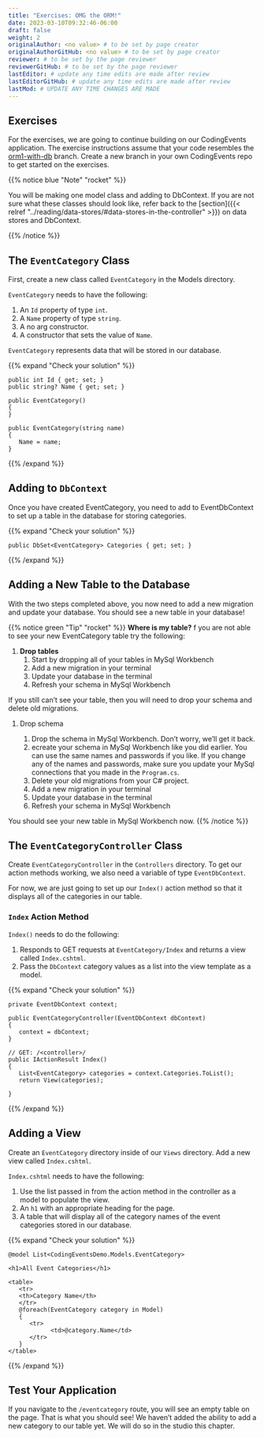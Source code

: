 ```yaml
---
title: "Exercises: OMG the ORM!"
date: 2023-03-10T09:32:46-06:00
draft: false
weight: 2
originalAuthor: <no value> # to be set by page creator
originalAuthorGitHub: <no value> # to be set by page creator
reviewer: # to be set by the page reviewer
reviewerGitHub: # to be set by the page reviewer
lastEditor: # update any time edits are made after review
lastEditorGitHub: # update any time edits are made after review
lastMod: # UPDATE ANY TIME CHANGES ARE MADE
---
```


## Exercises

For the exercises, we are going to continue building on our CodingEvents application. The exercise instructions assume that your code resembles the [orm1-with-db](https://github.com/LaunchCodeEducation/CodingEvents/tree/orm1-with-db) branch. Create a new branch in your own CodingEvents repo to get started on the exercises.

{{% notice blue "Note" "rocket" %}}

You will be making one model class and adding to DbContext. If you are not sure what these classes should look like, refer back to the [section]({{< relref "../reading/data-stores/#data-stores-in-the-controller" >}}) on data stores and DbContext.

{{% /notice %}}

## The `EventCategory` Class

First, create a new class called `EventCategory` in the Models directory.

`EventCategory` needs to have the following:

1. An `Id` property of type `int`.
1. A `Name` property of type `string`.
1. A no arg constructor.
1. A constructor that sets the value of `Name`.

`EventCategory` represents data that will be stored in our database.

{{% expand "Check your solution" %}}
```csharp{linenos=table,hl_lines=[],linenostart=6}
public int Id { get; set; }
public string? Name { get; set; }

public EventCategory()
{
}

public EventCategory(string name)
{
   Name = name;
}
```
{{% /expand %}}

## Adding to `DbContext`

Once you have created EventCategory, you need to add to EventDbContext to set up a table in the database for storing categories.

{{% expand "Check your solution" %}}
```csharp{linenos=table,hl_lines=[],linenostart=10}
public DbSet<EventCategory> Categories { get; set; }
```
{{% /expand %}}

## Adding a New Table to the Database

With the two steps completed above, you now need to add a new migration and update your database. You should see a new table in your database!

{{% notice green "Tip" "rocket" %}}
**Where is my table?**
f you are not able to see your new EventCategory table try the following:

1. **Drop tables**
   1. Start by dropping all of your tables in MySql Workbench
   1. Add a new migration in your terminal
   1. Update your database in the terminal
   1. Refresh your schema in MySql Workbench

If you still can’t see your table, then you will need to drop your schema and delete old migrations.

1. Drop schema

   1. Drop the schema in MySql Workbench. Don’t worry, we’ll get it back.
   1. ecreate your schema in MySql Workbench like you did earlier. You can use the same names and passwords if you like. If you change any of the names and passwords, make sure you update your MySql connections that you made in the `Program.cs`.
   1. Delete your old migrations from your C# project.
   1. Add a new migration in your terminal
   1. Update your database in the terminal
   1. Refresh your schema in MySql Workbench

You should see your new table in MySql Workbench now.
{{% /notice %}}

## The `EventCategoryController` Class

Create `EventCategoryController` in the `Controllers` directory. To get our action methods working, we also need a variable of type `EventDbContext`.

For now, we are just going to set up our `Index()` action method so that it displays all of the categories in our table.

### `Index` Action Method

`Index()` needs to do the following:

1. Responds to GET requests at `EventCategory/Index` and returns a view called `Index.cshtml`.  
1. Pass the `DbContext` category values as a list into the view template as a model.

{{% expand "Check your solution" %}}
```csharp{linenos=table,hl_lines=[],linenostart=15}
private EventDbContext context;

public EventCategoryController(EventDbContext dbContext)
{
   context = dbContext;
}

// GET: /<controller>/
public IActionResult Index()
{
   List<EventCategory> categories = context.Categories.ToList();
   return View(categories);

}
```
{{% /expand %}}

## Adding a View

Create an `EventCategory` directory inside of our `Views` directory. Add a new view called `Index.cshtml`.

`Index.cshtml` needs to have the following:

1. Use the list passed in from the action method in the controller as a model to populate the view.
1. An `h1` with an appropriate heading for the page.
1. A table that will display all of the category names of the event categories stored in our database.

{{% expand "Check your solution" %}}
```csharp{linenos=table,hl_lines=[],linenostart=1}
@model List<CodingEventsDemo.Models.EventCategory>

<h1>All Event Categories</h1>

<table>
   <tr>
   <th>Category Name</th>
   </tr>
   @foreach(EventCategory category in Model)
   {
      <tr>
            <td>@category.Name</td>
      </tr>
   }
</table>
```
{{% /expand %}}

## Test Your Application

If you navigate to the `/eventcategory` route, you will see an empty table on the page. That is what you should see! We haven’t added the ability to add a new category to our table yet. We will do so in the studio this chapter.